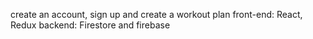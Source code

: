 create an account, sign up and create a workout plan
front-end: React, Redux
backend: Firestore and firebase
